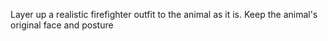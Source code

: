 Layer up a realistic firefighter outfit to the animal as it is. Keep the animal's original face and posture
